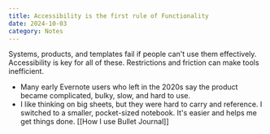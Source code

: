```yaml
---
title: Accessibility is the first rule of Functionality
date: 2024-10-03
category: Notes
---
```

Systems, products, and templates fail if people can't use them effectively. Accessibility is key for all of these. Restrictions and friction can make tools inefficient.

- Many early Evernote users who left in the 2020s say the product became complicated, bulky, slow, and hard to use.
- I like thinking on big sheets, but they were hard to carry and reference. I switched to a smaller, pocket-sized notebook. It's easier and helps me get things done. [[How I use Bullet Journal]]
